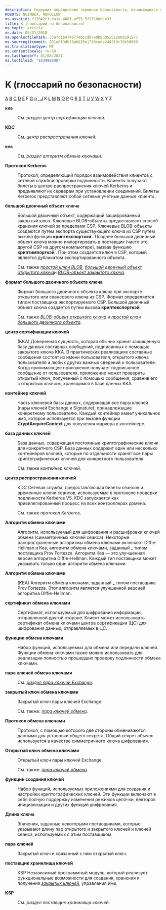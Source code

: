 ```yaml
---
description: Содержит определения терминов безопасности, начинающихся с буквы K.
ROBOTS: NOINDEX, NOFOLLOW
ms.assetid: f17042c3-ba1a-408f-af55-5f171b0dee33
title: K (глоссарий по безопасности)
ms.topic: article
ms.date: 05/31/2018
ms.openlocfilehash: 33e7d1b474b774b5cdb7a0b8d05a512a8d291573
ms.sourcegitcommit: 831e8f3db78ab820e1710cede244553c70e50500
ms.translationtype: MT
ms.contentlocale: ru-RU
ms.lasthandoff: 01/08/2021
ms.locfileid: "103998888"
---
```

# <a name="k-security-glossary"></a>K (глоссарий по безопасности)

[A](a-gly.md) [B](b-gly.md) [C](c-gly.md) [D](d-gly.md) [E](e-gly.md) F [G](g-gly.md) [р](h-gly.md) [. J](i-gly.md) K [L](l-gly.md) [M](m-gly.md) [N](n-gly.md) [O](o-gly.md) [P](p-gly.md) Q [R](r-gly.md) [S](s-gly.md) [T](t-gly.md) [U](u-gly.md) [V](v-gly.md) [W](w-gly.md) [X](x-gly.md) Y Z

<dl> <dt>

<span id="_security_kca_gly"></span><span id="_SECURITY_KCA_GLY"></span>**кка**
</dt> <dd>

См. *раздел центр сертификации ключей*.

</dd> <dt>

<span id="_security_kdc_gly"></span><span id="_SECURITY_KDC_GLY"></span>**KDC**
</dt> <dd>

См. *центр распространения ключей*.

</dd> <dt>

<span id="_security_kea_gly"></span><span id="_SECURITY_KEA_GLY"></span>**кеа**
</dt> <dd>

См. *раздел алгоритм обмена ключами*.

</dd> <dt>

<span id="_security_kerberos_protocol_gly"></span><span id="_SECURITY_KERBEROS_PROTOCOL_GLY"></span>**Протокол Kerberos**
</dt> <dd>

Протокол, определяющий порядок взаимодействия клиентов с сетевой службой проверки подлинности. Клиенты получают билеты в центре распространения ключей Kerberos и предъявляют их серверам при установлении соединений. Билеты Kerberos представляют собой сетевые учетные данные клиента.

</dd> <dt>

<span id="_security_key_blob_gly"></span><span id="_SECURITY_KEY_BLOB_GLY"></span>**большой двоичный объект ключа**
</dt> <dd>

Большой двоичный объект, содержащий зашифрованный закрытый ключ. Ключевые BLOB-объекты предоставляют способ хранения ключей за пределами CSP. Ключевые BLOB-объекты создаются путем экспорта существующего ключа из CSP путем вызова функции **криптекспорткэй** . Позднее большой двоичный объект ключа можно импортировать в поставщик (часто это другой CSP на другом компьютере), вызвав функцию **криптимпорткэй** . При этом создается ключ в CSP, который является дубликатом экспортированного объекта.

См. также [*простой ключ BLOB*](s-gly.md), [*большой двоичный объект открытого ключа*](p-gly.md)и [*BLOB-объект закрытого ключа*](p-gly.md).

</dd> <dt>

<span id="_security_key_blob_format_gly"></span><span id="_SECURITY_KEY_BLOB_FORMAT_GLY"></span>**формат большого двоичного объекта ключа**
</dt> <dd>

Формат большого двоичного объекта ключа при экспорте открытого или сеансового ключа из CSP. Формат определяется типом поставщика экспортируемого CSP. Большой двоичный объект ключа создается путем вызова **криптекспорткэй**.

См. также [*BLOB-объект открытого ключа*](p-gly.md) и [*простой ключ большого двоичного объекта*](s-gly.md).

</dd> <dt>

<span id="_security_key_certification_authority_gly"></span><span id="_SECURITY_KEY_CERTIFICATION_AUTHORITY_GLY"></span>**центр сертификации ключей**
</dt> <dd>

(ККА) Доверенная сущность, которая обычно хранит защищенную базу данных составных сообщений, подписанных с помощью закрытого ключа ККА. В практических реализациях составные сообщения состоят из имени пользователя, открытого ключа пользователя и любых других важных сведений о пользователе. Когда принимающее приложение получает подписанное сообщение от пользователя, приложение может проверить открытый ключ, полученный с помощью сообщения, сравнив его с открытым ключом, хранящимся в базе данных ККА.

</dd> <dt>

<span id="_security_key_container_gly"></span><span id="_SECURITY_KEY_CONTAINER_GLY"></span>**контейнер ключей**
</dt> <dd>

Часть ключевой базы данных, содержащая все пары ключей (пары ключей Exchange и Signature), принадлежащие конкретному пользователю. Каждый контейнер имеет уникальное имя, которое используется при вызове функции **CryptAcquireContext** для получения маркера в контейнере.

</dd> <dt>

<span id="_security_key_database_gly"></span><span id="_SECURITY_KEY_DATABASE_GLY"></span>**база данных ключей**
</dt> <dd>

База данных, содержащая постоянные криптографические ключи для конкретного CSP. База данных содержит один или несколько контейнеров ключей, которые по отдельности хранят все пары криптографических ключей для конкретного пользователя.

См. также *контейнер ключей*.

</dd> <dt>

<span id="_security_key_distribution_center_gly"></span><span id="_SECURITY_KEY_DISTRIBUTION_CENTER_GLY"></span>**центр распространения ключей**
</dt> <dd>

KDC Сетевая служба, предоставляющая билеты сеансов и временные ключи сеансов, используемые в протоколе проверки подлинности Kerberos V5. KDC запускается как привилегированный процесс на всех контроллерах домена.

См. также *протокол Kerberos*.

</dd> <dt>

<span id="_security_key_exchange_algorithm_gly"></span><span id="_SECURITY_KEY_EXCHANGE_ALGORITHM_GLY"></span>**Алгоритм обмена ключами**
</dt> <dd>

Алгоритм, используемый для шифрования и расшифровки ключей обмена (симметричных ключей сеанса). Некоторые распространенные алгоритмы обмена ключами включают Diffie-Hellman и Кеа, алгоритм обмена ключами, заданный \_ типом поставщика Prov Fortezza. Алгоритм Кеа — это улучшенная версия алгоритма Diffie-Hellman. Каждый тип поставщика может указывать только один алгоритм обмена ключами.

</dd> <dt>

<span id="_security_key_exchange_algorithm_name_gly"></span><span id="_SECURITY_KEY_EXCHANGE_ALGORITHM_NAME_GLY"></span>**Алгоритм обмена ключами**
</dt> <dd>

(КЕА) Алгоритм обмена ключами, заданный \_ типом поставщика Prov Fortezza. Этот алгоритм является улучшенной версией алгоритма Diffie-Hellman.

</dd> <dt>

<span id="_security_key_exchange_certificate_gly"></span><span id="_SECURITY_KEY_EXCHANGE_CERTIFICATE_GLY"></span>**сертификат обмена ключами**
</dt> <dd>

Сертификат, используемый для шифрования информации, отправленной другой стороне. Клиент может использовать сертификат обмена ключами центра сертификации (ЦС) для шифрования данных, отправляемых в ЦС.

</dd> <dt>

<span id="_security_key_exchange_functions_gly"></span><span id="_SECURITY_KEY_EXCHANGE_FUNCTIONS_GLY"></span>**функции обмена ключами**
</dt> <dd>

Набор функций, используемых для обмена или передачи ключей. Функции обмена ключами также можно использовать для реализации полностью прошедших проверку подлинности обмена ключами.

</dd> <dt>

<span id="_security_key_exchange_key_pair_gly"></span><span id="_SECURITY_KEY_EXCHANGE_KEY_PAIR_GLY"></span>**пара ключей обмена ключами**
</dt> <dd>

См. [*раздел пара ключей Exchange*](e-gly.md).

</dd> <dt>

<span id="_security_key_exchange_private_key_gly"></span><span id="_SECURITY_KEY_EXCHANGE_PRIVATE_KEY_GLY"></span>**закрытый ключ обмена ключами**
</dt> <dd>

Закрытый ключ пары ключей Exchange.

См. также: [*пара ключей обмена*](e-gly.md).

</dd> <dt>

<span id="_security_key_exchange_protocol_gly"></span><span id="_SECURITY_KEY_EXCHANGE_PROTOCOL_GLY"></span>**Протокол обмена ключами**
</dt> <dd>

Протокол, с помощью которого две стороны обмениваются данными для установки общего секрета. Общий секрет обычно используется в качестве симметричного ключа шифрования.

</dd> <dt>

<span id="_security_key_exchange_public_key_gly"></span><span id="_SECURITY_KEY_EXCHANGE_PUBLIC_KEY_GLY"></span>**Открытый ключ обмена ключами**
</dt> <dd>

Открытый ключ пары ключей Exchange.

См. также: [*пара ключей обмена*](e-gly.md).

</dd> <dt>

<span id="_security_key_generation_functions_gly"></span><span id="_SECURITY_KEY_GENERATION_FUNCTIONS_GLY"></span>**функции создания ключей**
</dt> <dd>

Набор функций, используемых приложениями для создания и настройки криптографических ключей. Эти функции включают в себя полную поддержку изменения режимов цепочки, векторов инициализации и других функций шифрования.

</dd> <dt>

<span id="_security_key_length_gly"></span><span id="_SECURITY_KEY_LENGTH_GLY"></span>**Длина ключа**
</dt> <dd>

Значения, заданные некоторыми поставщиками, которые указывают длину пар открытого и закрытого ключей и ключей сеанса, используемых с этим поставщиком.

</dd> <dt>

<span id="_security_key_pair_gly"></span><span id="_SECURITY_KEY_PAIR_GLY"></span>**пара ключей**
</dt> <dd>

Закрытый ключ и связанный с ним открытый ключ.

</dd> <dt>

<span id="_security_key_storage_provider_gly"></span><span id="_SECURITY_KEY_STORAGE_PROVIDER_GLY"></span>**поставщик хранилища ключей**
</dt> <dd>

KSP Независимый программный модуль, который реализует функциональные возможности для создания, хранения и получения [*закрытых ключей*](p-gly.md), управления ими.

</dd> <dt>

<span id="_security_ksp_gly"></span><span id="_SECURITY_KSP_GLY"></span>**KSP**
</dt> <dd>

См. *раздел поставщик хранилища ключей*.

</dd> </dl>

 

 



